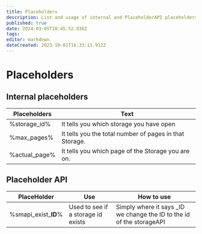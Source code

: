 ```yaml
---
title: Placeholders
description: List and usage of internal and PlaceholderAPI placeholders for StorageMechanic.
published: true
date: 2024-03-05T10:45:52.936Z
tags: 
editor: markdown
dateCreated: 2023-10-01T16:33:11.912Z
---
```


# Placeholders

## Internal placeholders

| **Placeholders**   | **Text**                                              |
|--------------------|------------------------------------------------------|
| %storage_id%       | It tells you which storage you have open              |
| %max_pages%        | It tells you the total number of pages in that Storage. |
| %actual_page%      | It tells you which page of the Storage you are on.    |

## Placeholder API

| PlaceHolder                | Use                                 | How to use                                                        |
|----------------------------|-------------------------------------|-------------------------------------------------------------------|
| %smapi_exist_**ID**%       | Used to see if a storage id exists  | Simply where it says _ID we change the ID to the id of the storageAPI |
